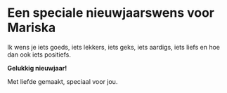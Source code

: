 <!DOCTYP html>
<html lang="en">
<head>
    <meta charset="UTF-8">
    <meta name="viewport" content="width=device-width, initial-scale=1.0">
    <title>Nieuwjaarswens voor Mariska</title>
</head>
<body>
    <h1>Een speciale nieuwjaarswens voor Mariska</h1>
    <p>Ik wens je iets goeds, iets lekkers, iets geks, iets aardigs, iets liefs en hoe dan ook iets positiefs.</p>
    <p><strong>Gelukkig nieuwjaar!</strong></p>
    <footer>Met liefde gemaakt, speciaal voor jou.</footer>
</body>
</html>
